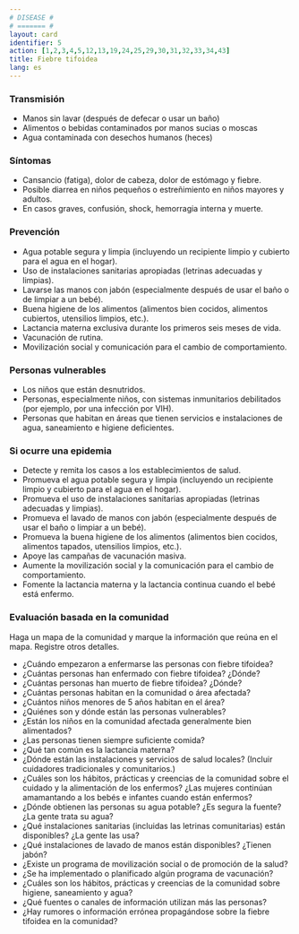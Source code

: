 ```yaml
---
# DISEASE #
# ======= #
layout: card
identifier: 5
action: [1,2,3,4,5,12,13,19,24,25,29,30,31,32,33,34,43]
title: Fiebre tifoidea
lang: es
---
```


### Transmisión

- Manos sin lavar (después de defecar o usar un baño)
- Alimentos o bebidas contaminados por manos sucias o moscas 
- Agua contaminada con desechos humanos (heces)


### Síntomas

- Cansancio (fatiga), dolor de cabeza, dolor de estómago y fiebre.
- Posible diarrea en niños pequeños o estreñimiento en niños mayores y adultos. 
- En casos graves, confusión, shock, hemorragia interna y muerte.

### Prevención

- Agua potable segura y limpia (incluyendo un recipiente limpio y cubierto para el agua en el hogar).
- Uso de instalaciones sanitarias apropiadas (letrinas adecuadas y limpias).
- Lavarse las manos con jabón (especialmente después de usar el baño o de limpiar a un bebé).
- Buena higiene de los alimentos (alimentos bien cocidos, alimentos cubiertos, utensilios limpios, etc.).
- Lactancia materna exclusiva durante los primeros seis meses de vida.
- Vacunación de rutina.
- Movilización social y comunicación para el cambio de comportamiento.

### Personas vulnerables

- Los niños que están desnutridos.
- Personas, especialmente niños, con sistemas inmunitarios debilitados (por ejemplo, por una infección por VIH).
- Personas que habitan en áreas que tienen servicios e instalaciones de agua, saneamiento e higiene deficientes.

### Si ocurre una epidemia

- Detecte y remita los casos a los establecimientos de salud.
- Promueva el agua potable segura y limpia (incluyendo un recipiente limpio y cubierto para el agua en el hogar).
- Promueva el uso de instalaciones sanitarias apropiadas (letrinas adecuadas y limpias).
- Promueva el lavado de manos con jabón (especialmente después de usar el baño o limpiar a un bebé).
- Promueva la buena higiene de los alimentos (alimentos bien cocidos, alimentos tapados, utensilios limpios, etc.).
- Apoye las campañas de vacunación masiva.
- Aumente la movilización social y la comunicación para el cambio de comportamiento.
- Fomente la lactancia materna y la lactancia continua cuando el bebé está enfermo.

### Evaluación basada en la comunidad

Haga un mapa de la comunidad y marque la información que reúna en el mapa. Registre otros detalles.
- ¿Cuándo empezaron a enfermarse las personas con fiebre tifoidea? 
- ¿Cuántas personas han enfermado con fiebre tifoidea? ¿Dónde?
- ¿Cuántas personas han muerto de fiebre tifoidea? ¿Dónde?
- ¿Cuántas personas habitan en la comunidad o área afectada?
- ¿Cuántos niños menores de 5 años habitan en el área?
- ¿Quiénes son y dónde están las personas vulnerables?
- ¿Están los niños en la comunidad afectada generalmente bien alimentados? 
- ¿Las personas tienen siempre suficiente comida?
- ¿Qué tan común es la lactancia materna?
- ¿Dónde están las instalaciones y servicios de salud locales? (Incluir cuidadores tradicionales y comunitarios.)
- ¿Cuáles son los hábitos, prácticas y creencias de la comunidad sobre el cuidado y la alimentación de los enfermos? ¿Las mujeres continúan amamantando a los bebés e infantes cuando están enfermos?
- ¿Dónde obtienen las personas su agua potable? ¿Es segura la fuente? ¿La gente trata su agua?
- ¿Qué instalaciones sanitarias (incluidas las letrinas comunitarias) están disponibles? ¿La gente las usa?
- ¿Qué instalaciones de lavado de manos están disponibles? ¿Tienen jabón?
- ¿Existe un programa de movilización social o de promoción de la salud?
- ¿Se ha implementado o planificado algún programa de vacunación?
- ¿Cuáles son los hábitos, prácticas y creencias de la comunidad sobre higiene, saneamiento y agua?
- ¿Qué fuentes o canales de información utilizan más las personas?
- ¿Hay rumores o información errónea propagándose sobre la fiebre tifoidea en la comunidad?
